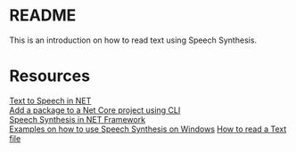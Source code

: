 # README
This is an introduction on how to read text using Speech Synthesis.

# Resources
[Text to Speech in NET](https://docs.microsoft.com/en-us/archive/msdn-magazine/2019/june/speech-text-to-speech-synthesis-in-net)  
[Add a package to a Net Core project using CLI](https://docs.microsoft.com/en-us/dotnet/core/tools/dotnet-add-package)  
[Speech Synthesis in NET Framework](https://docs.microsoft.com/en-us/dotnet/api/system.speech.synthesis.speechsynthesizer?view=netframework-4.7.2)  
[Examples on how to use Speech Synthesis on Windows](https://docs.microsoft.com/en-us/previous-versions/office/developer/speech-technologies/dd167624(v%3Doffice.14))  
[How to read a Text file](https://docs.microsoft.com/en-us/dotnet/csharp/programming-guide/file-system/how-to-read-from-a-text-file)  
